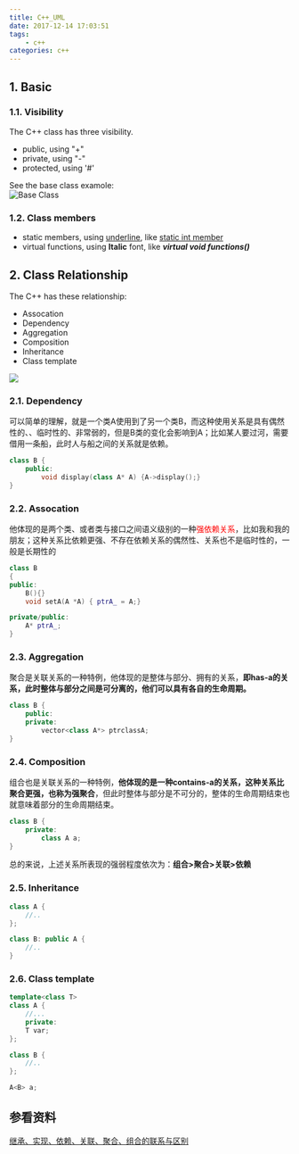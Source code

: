 ```yaml
---
title: C++_UML
date: 2017-12-14 17:03:51
tags:
	- c++
categories: c++	
---
```


## 1. Basic 
### 1.1. Visibility
The C++ class has three visibility. 

- public, using "+"  
- private, using "-"  
- protected, using '#'  

See the base class examole:  
![Base Class](https://raw.githubusercontent.com/JShell07/jshell07.github.io/master/images/C%2B%2B/C%2B%2B_BaseClass.png)

<!-- more -->
### 1.2. Class members
- static members, using <u>underline</u>, like <u>static int member</u>
- virtual functions, using **Italic** font, like ***virtual void functions()***

## 2. Class Relationship
The C++ has these relationship:

- Assocation 
- Dependency
- Aggregation
- Composition 
- Inheritance
- Class template  

![](https://raw.githubusercontent.com/JShell07/jshell07.github.io/master/images/C%2B%2B/C%2B%2B_ClassRelationship.png)

### 2.1. Dependency
可以简单的理解，就是一个类A使用到了另一个类B，而这种使用关系是具有偶然性的、、临时性的、非常弱的，但是B类的变化会影响到A；比如某人要过河，需要借用一条船，此时人与船之间的关系就是依赖。
``` c++
class B {
	public:
		void display(class A* A) {A->display();}
}
```

### 2.2. Assocation 
他体现的是两个类、或者类与接口之间语义级别的一种<font color=red>强依赖关系</font>，比如我和我的朋友；这种关系比依赖更强、不存在依赖关系的偶然性、关系也不是临时性的，一般是长期性的
``` c++
class B
{
public:
    B(){}
    void setA(A *A) { ptrA_ = A;}

private/public:
    A* ptrA_; 
}
```
### 2.3. Aggregation
聚合是关联关系的一种特例，他体现的是整体与部分、拥有的关系，__即has-a的关系，此时整体与部分之间是可分离的，他们可以具有各自的生命周期。__
``` c++
class B {
	public:
	private:
		vector<class A*> ptrclassA;
}
```
### 2.4. Composition 
组合也是关联关系的一种特例，__他体现的是一种contains-a的关系，这种关系比聚合更强，也称为强聚合__，但此时整体与部分是不可分的，整体的生命周期结束也就意味着部分的生命周期结束。

``` c++
class B {
	private:
		class A a;
}
```

总的来说，上述关系所表现的强弱程度依次为：__组合>聚合>关联>依赖__

### 2.5. Inheritance

``` c++
class A {
	//..	
};

class B: public A {
	//..
}
```

### 2.6. Class template

``` c++
template<class T>
class A {
	//...
	private:
	T var;
};

class B {
	//..
};

A<B> a;
```

## 参看资料
[继承、实现、依赖、关联、聚合、组合的联系与区别](https://www.cnblogs.com/jiqing9006/p/5915023.html)